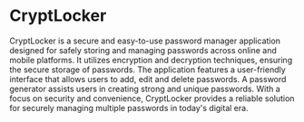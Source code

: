 # CryptLocker
CryptLocker is a secure and easy-to-use password manager application designed for safely storing and managing passwords across online and mobile platforms. It utilizes encryption and decryption techniques, ensuring the secure storage of passwords. The application features a user-friendly interface that allows users to add, edit and delete passwords. A password generator assists users in creating strong and unique passwords. With a focus on security and convenience, CryptLocker provides a reliable solution for securely managing multiple passwords in today's digital era.
